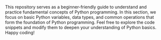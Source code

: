 This repository serves as a beginner-friendly guide to understand and practice fundamental concepts of Python programming.
In this section, we focus on basic Python variables, data types, and common operations that form the foundation of Python programming.
Feel free to explore the code snippets and modify them to deepen your understanding of Python basics. Happy coding!
